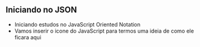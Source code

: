 ## Iniciando no JSON

 - Iniciando estudos no JavaScript Oriented Notation
 - Vamos inserir o icone do JavaScript para termos uma ideia de como ele ficara aqui
